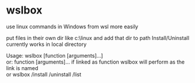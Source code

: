 # wslbox
use linux commands in Windows from wsl more easily

put files in their own dir like c:\linux and add that dir to path
Install/Uninstall currently works in local directory

Usage: wslbox [function [arguments]...]  
or: function [arguments]... if linked as function wslbox will perform as the link is named  
or wslbox /install /uninstall /list  

